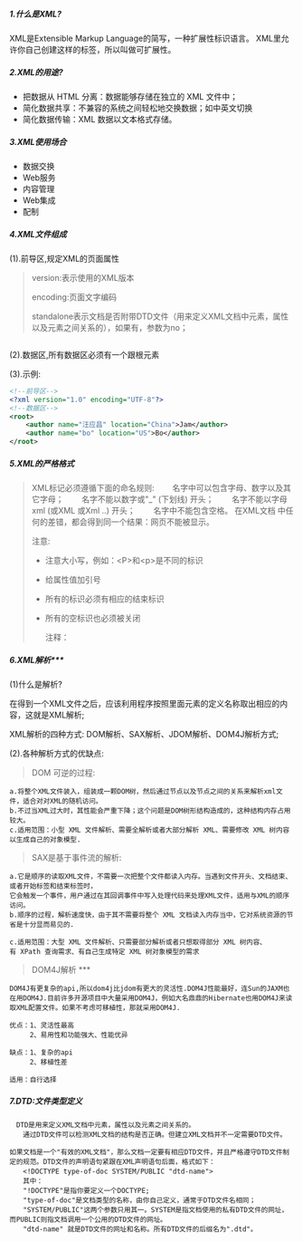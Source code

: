 ##### 1.什么是XML?

XML是Extensible Markup Language的简写，一种扩展性标识语言。 
XML里允许你自己创建这样的标签，所以叫做可扩展性。



##### 2.XML的用途?

- 把数据从 HTML 分离：数据能够存储在独立的 XML 文件中；
- 简化数据共享：不兼容的系统之间轻松地交换数据；如中英文切换
- 简化数据传输：XML 数据以文本格式存储。



##### 3.XML使用场合

- 数据交换 
- Web服务 
- 内容管理 
- Web集成 
- 配制 



##### 4.XML文件组成

(1).前导区,规定XML的页面属性

> version:表示使用的XML版本
>
> encoding:页面文字编码
>
> standalone表示文档是否附带DTD文件（用来定义XML文档中元素，属性以及元素之间关系的），如果有，参数为no；

~~~xml

~~~

(2).数据区,所有数据区必须有一个跟根元素

(3).示例:

~~~xml
<!--前导区-->
<?xml version="1.0" encoding="UTF-8"?> 
<!--数据区-->
<root>
    <author name="汪应昌" location="China">Jam</author>
    <author name="bo" location="US">Bo</author>
</root>
~~~



##### 5.XML的严格格式

> XML标记必须遵循下面的命名规则:
> 　　名字中可以包含字母、数字以及其它字母；
> 　　名字不能以数字或"_" (下划线) 开头；
> 　　名字不能以字母xml (或XML 或Xml ..) 开头；
> 　　名字中不能包含空格。
> 在XML文档 中任何的差错，都会得到同一个结果：网页不能被显示。
>
> 注意:
>
> * 注意大小写，例如：\<P>和\<p>是不同的标识
>
> * 给属性值加引号
>
> * 所有的标识必须有相应的结束标识
>
> * 所有的空标识也必须被关闭
>
>    注释：<!--注释的内容-->



##### 6.XML解析***

(1)什么是解析?

在得到一个XML文件之后，应该利用程序按照里面元素的定义名称取出相应的内容，这就是XML解析;

XML解析的四种方式: DOM解析、SAX解析、JDOM解析、DOM4J解析方式;

(2).各种解析方式的优缺点:

> DOM 可逆的过程:

~~~
a.将整个XML文件装入，组装成一颗DOM树，然后通过节点以及节点之间的关系来解析xml文件，适合对对XML的随机访问。
b.不过当XML过大时，其性能会严重下降；这个问题是DOM树形结构造成的，这种结构内存占用较大。
c.适用范围：小型 XML 文件解析、需要全解析或者大部分解析 XML、需要修改 XML 树内容以生成自己的对象模型.
~~~

> SAX是基于事件流的解析:

~~~
a.它是顺序的读取XML文件，不需要一次把整个文件都读入内存。当遇到文件开头、文档结束、或者开始标签和结束标签时，
它会触发一个事件，用户通过在其回调事件中写入处理代码来处理XML文件，适用与XML的顺序访问。
b.顺序的过程，解析速度快，由于其不需要将整个 XML 文档读入内存当中，它对系统资源的节省是十分显而易见的.

c.适用范围：大型 XML 文件解析、只需要部分解析或者只想取得部分 XML 树内容、
有 XPath 查询需求、有自己生成特定 XML 树对象模型的需求
~~~

> DOM4J解析 ***

~~~
DOM4J有更复杂的api,所以dom4j比jdom有更大的灵活性.DOM4J性能最好，连Sun的JAXM也在用DOM4J.目前许多开源项目中大量采用DOM4J，例如大名鼎鼎的Hibernate也用DOM4J来读取XML配置文件。如果不考虑可移植性，那就采用DOM4J.

优点：1、灵活性最高	
	 2、易用性和功能强大、性能优异

缺点：1、复杂的api	
	 2、移植性差

适用：自行选择
~~~

##### 7.DTD:文件类型定义

~~~
　DTD是用来定义XML文档中元素，属性以及元素之间关系的。
　　通过DTD文件可以检测XML文档的结构是否正确。但建立XML文档并不一定需要DTD文件。 

如果文档是一个"有效的XML文档"，那么文档一定要有相应DTD文件，并且严格遵守DTD文件制定的规范。DTD文件的声明语句紧跟在XML声明语句后面，格式如下：
　　<!DOCTYPE type-of-doc SYSTEM/PUBLIC "dtd-name"> 
　　其中：
　　"!DOCTYPE"是指你要定义一个DOCTYPE;
　　"type-of-doc"是文档类型的名称，由你自己定义，通常于DTD文件名相同；
　　"SYSTEM/PUBLIC"这两个参数只用其一。SYSTEM是指文档使用的私有DTD文件的网址，而PUBLIC则指文档调用一个公用的DTD文件的网址。
　　"dtd-name" 就是DTD文件的网址和名称。所有DTD文件的后缀名为".dtd"。
~~~
